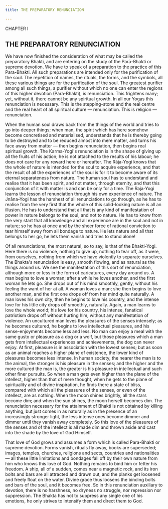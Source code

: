 ```yaml
---
title: THE PREPARATORY RENUNCIATION

---
```





  

CHAPTER I

## THE PREPARATORY RENUNCIATION

We have now finished the consideration of what may be called the
preparatory Bhakti, and are entering on the study of the Parā-Bhakti or
supreme devotion. We have to speak of a preparation to the practice of
this Para-Bhakti. All such preparations are intended only for the
purification of the soul. The repetition of names, the rituals, the
forms, and the symbols, all these various things are for the
purification of the soul. The greatest purifier among all such things, a
purifier without which no one can enter the regions of this higher
devotion (Para-Bhakti), is renunciation. This frightens many; yet,
without it, there cannot be any spiritual growth. In all our Yogas this
renunciation is necessary. This is the stepping-stone and the real
centre and the real heart of all spiritual culture — renunciation. This
is religion — renunciation.

When the human soul draws back from the things of the world and tries to
go into deeper things; when man, the spirit which has here somehow
become concretised and materialised, understands that he is thereby
going to be destroyed and to be reduced almost into mere matter, and
turns his face away from matter — then begins renunciation, then begins
real spiritual growth. The Karma-Yogi's renunciation is in the shape of
giving up all the fruits of his action; he is not attached to the
results of his labour; he does not care for any reward here or
hereafter. The Rāja-Yogi knows that the whole of nature is intended for
the soul to acquire experience, and that the result of all the
experiences of the soul is for it to become aware of its eternal
separateness from nature. The human soul has to understand and realise
that it has been spirit, and not matter, through eternity, and that this
conjunction of it with matter is and can be only for a time. The
Raja-Yogi learns the lesson of renunciation through his own experience
of nature. The Jnāna-Yogi has the harshest of all renunciations to go
through, as he has to realise from the very first that the whole of this
solid-looking nature is all an illusion. He has to understand that all
that is any kind of manifestation of power in nature belongs to the
soul, and not to nature. He has to know from the very start that all
knowledge and all experience are in the soul and not in nature; so he
has at once and by the sheer force of rational conviction to tear
himself away from all bondage to nature. He lets nature and all that
belongs to her go, he lets them vanish and tries to stand alone!

Of all renunciations, the most natural, so to say, is that of the
Bhakti-Yogi. Here there is no violence, nothing to give up, nothing to
tear off, as it were, from ourselves, nothing from which we have
violently to separate ourselves. The Bhakta's renunciation is easy,
smooth flowing, and as natural as the things around us. We see the
manifestation of this sort of renunciation, although more or less in the
form of caricatures, every day around us. A man begins to love a woman;
after a while he loves another, and the first woman he lets go. She
drops out of his mind smoothly, gently, without his feeling the want of
her at all. A woman loves a man; she then begins to love another man,
and the first one drops off from her mind quite naturally. A man loves
his own city, then he begins to love his country, and the intense love
for his little city drops off smoothly, naturally. Again, a man learns
to love the whole world; his love for his country, his intense,
fanatical patriotism drops off without hurting him, without any
manifestation of violence. An uncultured man loves the pleasures of the
senses intensely; as he becomes cultured, he begins to love intellectual
pleasures, and his sense-enjoyments become less and less. No man can
enjoy a meal with the same gusto or pleasure as a dog or a wolf, but
those pleasures which a man gets from intellectual experiences and
achievements, the dog can never enjoy. At first, pleasure is in
association with the lowest senses; but as soon as an animal reaches a
higher plane of existence, the lower kind of pleasures becomes less
intense. In human society, the nearer the man is to the animal, the
stronger is his pleasure in the senses; and the higher and the more
cultured the man is, the greater is his pleasure in intellectual and
such other finer pursuits. So when a man gets even higher than the plane
of the intellect, higher than that of mere thought, when he gets to the
plane of spirituality and of divine inspiration, he finds there a state
of bliss, compared with which all the pleasures of the senses, or even
of the intellect, are as nothing. When the moon shines brightly, all the
stars become dim; and when the sun shines, the moon herself becomes dim.
The renunciation necessary for the attainment of Bhakti is not obtained
by killing anything, but just comes in as naturally as in the presence
of an increasingly stronger light, the less intense ones become dimmer
and dimmer until they vanish away completely. So this love of the
pleasures of the senses and of the intellect is all made dim and thrown
aside and cast into the shade by the love of God Himself.

That love of God grows and assumes a form which is called Para-Bhakti or
supreme devotion. Forms vanish, rituals fly away, books are superseded;
images, temples, churches, religions and sects, countries and
nationalities — all these little limitations and bondages fall off by
their own nature from him who knows this love of God. Nothing remains to
bind him or fetter his freedom. A ship, all of a sudden, comes near a
magnetic rock, and its iron bolts and bars are all attracted and drawn
out, and the planks get loosened and freely float on the water. Divine
grace thus loosens the binding bolts and bars of the soul, and it
becomes free. So in this renunciation auxiliary to devotion, there is no
harshness, no dryness no struggle, nor repression nor suppression. The
Bhakta has not to suppress any single one of his emotions, he only
strives to intensify them and direct them to God.


